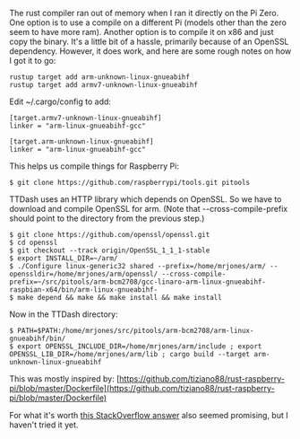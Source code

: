 The rust compiler ran out of memory when I ran it directly on the Pi Zero.  One option is to use a compile on a different Pi (models other than the zero seem to have more ram). Another option is to compile it on x86 and just copy the binary.  It's a little bit of a hassle, primarily because of an OpenSSL dependency.  However, it does work, and here are some rough notes on how I got it to go:

```
rustup target add arm-unknown-linux-gnueabihf
rustup target add armv7-unknown-linux-gnueabihf
```

Edit ~/.cargo/config to add:
```
[target.armv7-unknown-linux-gnueabihf]
linker = "arm-linux-gnueabihf-gcc"

[target.arm-unknown-linux-gnueabihf]
linker = "arm-linux-gnueabihf-gcc"
```

This helps us compile things for Raspberry Pi:
```
$ git clone https://github.com/raspberrypi/tools.git pitools
```

TTDash uses an HTTP library which depends on OpenSSL. So we have to download and compile OpenSSL for arm.  (Note that --cross-compile-prefix should point to the directory from the previous step.)
```
$ git clone https://github.com/openssl/openssl.git
$ cd openssl
$ git checkout --track origin/OpenSSL_1_1_1-stable
$ export INSTALL_DIR=~/arm/
$ ./Configure linux-generic32 shared --prefix=/home/mrjones/arm/ --openssldir=/home/mrjones/arm/openssl/ --cross-compile-prefix=~/src/pitools/arm-bcm2708/gcc-linaro-arm-linux-gnueabihf-raspbian-x64/bin/arm-linux-gnueabihf-
$ make depend && make && make install && make install
```

Now in the TTDash directory:
```
$ PATH=$PATH:/home/mrjones/src/pitools/arm-bcm2708/arm-linux-gnueabihf/bin/
$ export OPENSSL_INCLUDE_DIR=/home/mrjones/arm/include ; export OPENSSL_LIB_DIR=/home/mrjones/arm/lib ; cargo build --target arm-unknown-linux-gnueabihf
```

This was mostly inspired by:
[https://github.com/tiziano88/rust-raspberry-pi/blob/master/Dockerfile](https://github.com/tiziano88/rust-raspberry-pi/blob/master/Dockerfile)

For what it's worth [this StackOverflow answer](https://stackoverflow.com/questions/37375712/cross-compile-rust-openssl-for-raspberry-pi-2) also seemed promising, but I haven't tried it yet.
